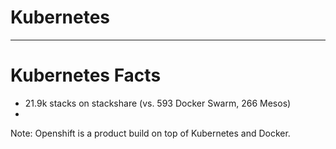 # Kubernetes

----

# Kubernetes Facts

* 21.9k stacks on stackshare (vs. 593 Docker Swarm, 266 Mesos)
* 

Note: Openshift is a product build on top of Kubernetes and Docker.